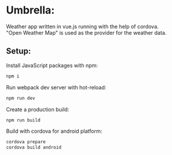 # Umbrella:
Weather app written in vue.js running with the help of cordova.
<br>"Open Weather Map" is used as the provider for the weather data.


## Setup:
Install JavaScript packages with npm:
```bash
npm i
```
Run webpack dev server with hot-reload:
```bash
npm run dev
```
Create a production build:
```bash
npm run build
```
Build with cordova for android platform:
```bash
cordova prepare
cordova build android
```
